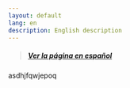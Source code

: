 ```yaml
---
layout: default
lang: en
description: English description
---
```

> ##### [Ver la página en español](./index_es.md)

asdhjfqwjepoq
